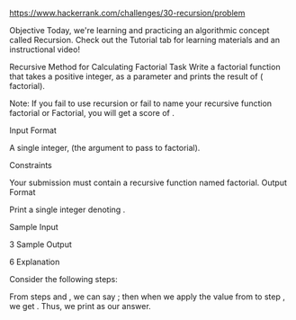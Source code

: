 https://www.hackerrank.com/challenges/30-recursion/problem

Objective
Today, we're learning and practicing an algorithmic concept called Recursion. Check out the Tutorial tab for learning materials and an instructional video!

Recursive Method for Calculating Factorial
Task
Write a factorial function that takes a positive integer, as a parameter and prints the result of ( factorial).

Note: If you fail to use recursion or fail to name your recursive function factorial or Factorial, you will get a score of .

Input Format

A single integer, (the argument to pass to factorial).

Constraints

Your submission must contain a recursive function named factorial.
Output Format

Print a single integer denoting .

Sample Input

3
Sample Output

6
Explanation

Consider the following steps:

From steps and , we can say ; then when we apply the value from to step , we get . Thus, we print as our answer.
